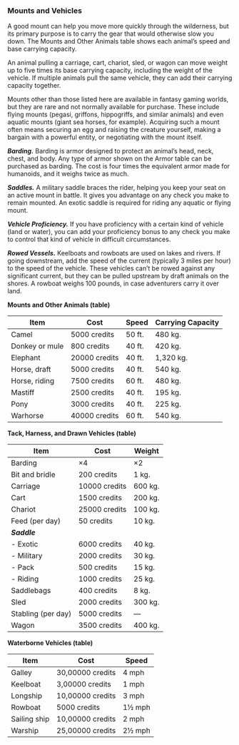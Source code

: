 
### Mounts and Vehicles

A good mount can help you move more quickly through the wilderness, but its primary purpose is to carry the gear that would otherwise slow you down. The Mounts and Other Animals table shows each animal’s speed and base carrying capacity.

An animal pulling a carriage, cart, chariot, sled, or wagon can move weight up to five times its base carrying capacity, including the weight of the vehicle. If multiple animals pull the same vehicle, they can add their carrying capacity together.

Mounts other than those listed here are available in fantasy gaming worlds, but they are rare and not normally available for purchase. These include flying mounts (pegasi, griffons, hippogriffs, and similar animals) and even aquatic mounts (giant sea horses, for example). Acquiring such a mount often means securing an egg and raising the creature yourself, making a bargain with a powerful entity, or negotiating with the mount itself.

**_Barding._** Barding is armor designed to protect an animal’s head, neck, chest, and body. Any type of armor shown on the Armor table can be purchased as barding. The cost is four times the equivalent armor made for humanoids, and it weighs twice as much.

**_Saddles._** A military saddle braces the rider, helping you keep your seat on an active mount in battle. It gives you advantage on any check you make to remain mounted. An exotic saddle is required for riding any aquatic or flying mount.

**_Vehicle Proficiency._** If you have proficiency with a certain kind of vehicle (land or water), you can add your proficiency bonus to any check you make to control that kind of vehicle in difficult circumstances.

**_Rowed Vessels._** Keelboats and rowboats are used on lakes and rivers. If going downstream, add the speed of the current (typically 3 miles per hour) to the speed of the vehicle. These vehicles can’t be rowed against any significant current, but they can be pulled upstream by draft animals on the shores. A rowboat weighs 100 pounds, in case adventurers carry it over land.

**Mounts and Other Animals (table)**

| Item           | Cost   | Speed  | Carrying Capacity |
|----------------|--------|--------|-------------------|
| Camel          | 5000 credits  | 50 ft. | 480 kg.           |
| Donkey or mule | 800 credits   | 40 ft. | 420 kg.           |
| Elephant       | 20000 credits | 40 ft. | 1,320 kg.         |
| Horse, draft   | 5000 credits  | 40 ft. | 540 kg.           |
| Horse, riding  | 7500 credits  | 60 ft. | 480 kg.           |
| Mastiff        | 2500 credits  | 40 ft. | 195 kg.           |
| Pony           | 3000 credits  | 40 ft. | 225 kg.           |
| Warhorse       | 40000 credits | 60 ft. | 540 kg.           |

**Tack, Harness, and Drawn Vehicles (table)**

| Item               | Cost   | Weight  |
|--------------------|--------|---------|
| Barding            | ×4     | ×2      |
| Bit and bridle     | 200 credits   | 1 kg.   |
| Carriage           | 10000 credits | 600 kg. |
| Cart               | 1500 credits  | 200 kg. |
| Chariot            | 25000 credits | 100 kg. |
| Feed (per day)     | 50 credits   | 10 kg.  |
| **_Saddle_**       |        |         |
| - Exotic           | 6000 credits  | 40 kg.  |
| - Military         | 2000 credits  | 30 kg.  |
| - Pack             | 500 credits   | 15 kg.  |
| - Riding           | 1000 credits  | 25 kg.  |
| Saddlebags         | 400 credits   | 8 kg.   |
| Sled               | 2000 credits  | 300 kg. |
| Stabling (per day) | 5000 credits  | —       |
| Wagon              | 3500 credits  | 400 kg. |

**Waterborne Vehicles (table)**

| Item         | Cost      | Speed  |
|--------------|-----------|--------|
| Galley       | 30,00000 credits | 4 mph  |
| Keelboat     | 3,00000 credits  | 1 mph  |
| Longship     | 10,00000 credits | 3 mph  |
| Rowboat      | 5000 credits     | 1½ mph |
| Sailing ship | 10,00000 credits | 2 mph  |
| Warship      | 25,00000 credits | 2½ mph |
